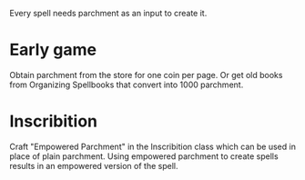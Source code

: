 Every spell needs parchment as an input to create it.

# Early game
Obtain parchment from the store for one coin per page. Or get old books from Organizing Spellbooks that convert into 1000 parchment.

# Inscribition
Craft "Empowered Parchment" in the Inscribition class which can be used in place of plain parchment. Using empowered parchment to create spells results in an empowered version of the spell.